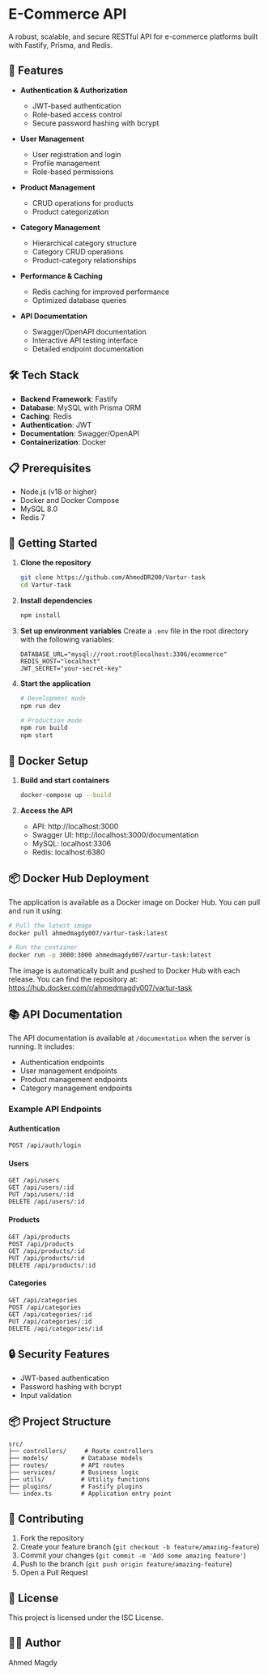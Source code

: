 # E-Commerce API

A robust, scalable, and secure RESTful API for e-commerce platforms built with Fastify, Prisma, and Redis.

## 🚀 Features

- **Authentication & Authorization**
  - JWT-based authentication
  - Role-based access control
  - Secure password hashing with bcrypt

- **User Management**
  - User registration and login
  - Profile management
  - Role-based permissions

- **Product Management**
  - CRUD operations for products
  - Product categorization

- **Category Management**
  - Hierarchical category structure
  - Category CRUD operations
  - Product-category relationships

- **Performance & Caching**
  - Redis caching for improved performance
  - Optimized database queries

- **API Documentation**
  - Swagger/OpenAPI documentation
  - Interactive API testing interface
  - Detailed endpoint documentation

## 🛠️ Tech Stack

- **Backend Framework**: Fastify
- **Database**: MySQL with Prisma ORM
- **Caching**: Redis
- **Authentication**: JWT
- **Documentation**: Swagger/OpenAPI
- **Containerization**: Docker

## 📋 Prerequisites

- Node.js (v18 or higher)
- Docker and Docker Compose
- MySQL 8.0
- Redis 7

## 🚀 Getting Started

1. **Clone the repository**
   ```bash
   git clone https://github.com/AhmedDR200/Vartur-task
   cd Vartur-task
   ```

2. **Install dependencies**
   ```bash
   npm install
   ```

3. **Set up environment variables**
   Create a `.env` file in the root directory with the following variables:
   ```env
   DATABASE_URL="mysql://root:root@localhost:3306/ecommerce"
   REDIS_HOST="localhost"
   JWT_SECRET="your-secret-key"
   ```

4. **Start the application**
   ```bash
   # Development mode
   npm run dev

   # Production mode
   npm run build
   npm start
   ```

## 🐳 Docker Setup

1. **Build and start containers**
   ```bash
   docker-compose up --build
   ```

2. **Access the API**
   - API: http://localhost:3000
   - Swagger UI: http://localhost:3000/documentation
   - MySQL: localhost:3306
   - Redis: localhost:6380

## 📦 Docker Hub Deployment

The application is available as a Docker image on Docker Hub. You can pull and run it using:

```bash
# Pull the latest image
docker pull ahmedmagdy007/vartur-task:latest

# Run the container
docker run -p 3000:3000 ahmedmagdy007/vartur-task:latest
```

The image is automatically built and pushed to Docker Hub with each release. You can find the repository at:
https://hub.docker.com/r/ahmedmagdy007/vartur-task

## 📚 API Documentation

The API documentation is available at `/documentation` when the server is running. It includes:

- Authentication endpoints
- User management endpoints
- Product management endpoints
- Category management endpoints

### Example API Endpoints

#### Authentication
```http
POST /api/auth/login
```

#### Users
```http
GET /api/users
GET /api/users/:id
PUT /api/users/:id
DELETE /api/users/:id
```

#### Products
```http
GET /api/products
POST /api/products
GET /api/products/:id
PUT /api/products/:id
DELETE /api/products/:id
```

#### Categories
```http
GET /api/categories
POST /api/categories
GET /api/categories/:id
PUT /api/categories/:id
DELETE /api/categories/:id
```

## 🔒 Security Features

- JWT-based authentication
- Password hashing with bcrypt
- Input validation

## 📦 Project Structure

```
src/
├── controllers/     # Route controllers
├── models/         # Database models
├── routes/         # API routes
├── services/       # Business logic
├── utils/          # Utility functions
├── plugins/        # Fastify plugins
└── index.ts        # Application entry point
```

## 🤝 Contributing

1. Fork the repository
2. Create your feature branch (`git checkout -b feature/amazing-feature`)
3. Commit your changes (`git commit -m 'Add some amazing feature'`)
4. Push to the branch (`git push origin feature/amazing-feature`)
5. Open a Pull Request

## 📝 License

This project is licensed under the ISC License.

## 👨‍💻 Author

Ahmed Magdy 